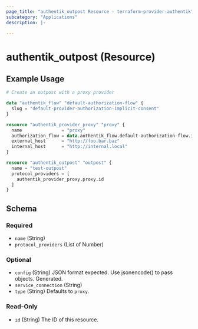 ```yaml
---
page_title: "authentik_outpost Resource - terraform-provider-authentik"
subcategory: "Applications"
description: |-
  
---
```


# authentik_outpost (Resource)




## Example Usage

```terraform
# Create an outpost with a proxy provider

data "authentik_flow" "default-authorization-flow" {
  slug = "default-provider-authorization-implicit-consent"
}

resource "authentik_provider_proxy" "proxy" {
  name               = "proxy"
  authorization_flow = data.authentik_flow.default-authorization-flow.id
  external_host      = "http://foo.bar.baz"
  internal_host      = "http://internal.local"
}

resource "authentik_outpost" "outpost" {
  name = "test-outpost"
  protocol_providers = [
    authentik_provider_proxy.proxy.id
  ]
}
```

<!-- schema generated by tfplugindocs -->
## Schema

### Required

- `name` (String)
- `protocol_providers` (List of Number)

### Optional

- `config` (String) JSON format expected. Use jsonencode() to pass objects. Generated.
- `service_connection` (String)
- `type` (String) Defaults to `proxy`.

### Read-Only

- `id` (String) The ID of this resource.
